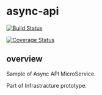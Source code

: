 # async-api

[![Build Status](https://snap-ci.com/irybakov/async-api/branch/develop/build_image)](https://snap-ci.com/irybakov/async-api/branch/develop)


[![Coverage Status](https://coveralls.io/repos/irybakov/async-api/badge.svg?branch=develop&service=github)](https://coveralls.io/github/irybakov/async-api?branch=develop)


## overview
Sample of Async API MicroService.

Part of Infrastracture prototype.
